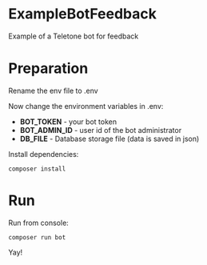 # ExampleBotFeedback
Example of a Teletone bot for feedback

# Preparation

Rename the env file to .env

Now change the environment variables in .env:

- **BOT_TOKEN** - your bot token
- **BOT_ADMIN_ID** - user id of the bot administrator
- **DB_FILE** - Database storage file (data is saved in json)

Install dependencies:

`composer install`

# Run

Run from console:

`composer run bot`

Yay!
